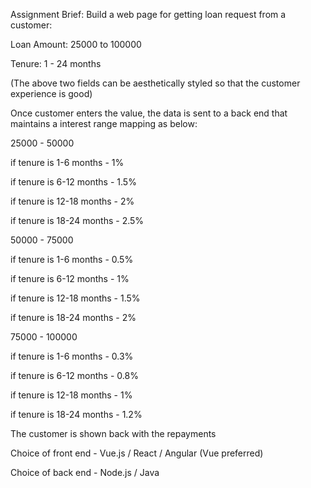 Assignment Brief: Build a web page for getting loan request from a customer:

Loan Amount: 25000 to 100000

Tenure: 1 - 24 months

(The above two fields can be aesthetically styled so that the customer experience is good)

 

Once customer enters the value, the data is sent to a back end that maintains a interest range mapping as below:

 

25000 - 50000 

if tenure is 1-6 months - 1%

if tenure is 6-12 months - 1.5%  

if tenure is 12-18 months - 2%  

if tenure is 18-24 months - 2.5%  

 

50000 - 75000 

if tenure is 1-6 months - 0.5%

if tenure is 6-12 months - 1%  

if tenure is 12-18 months - 1.5%  

if tenure is 18-24 months - 2%  

 

75000 - 100000 

if tenure is 1-6 months - 0.3%

if tenure is 6-12 months - 0.8%  

if tenure is 12-18 months - 1%  

if tenure is 18-24 months - 1.2%  

 

The customer is shown back with the repayments

 

Choice of front end - Vue.js / React / Angular (Vue preferred)

Choice of back end - Node.js / Java 
